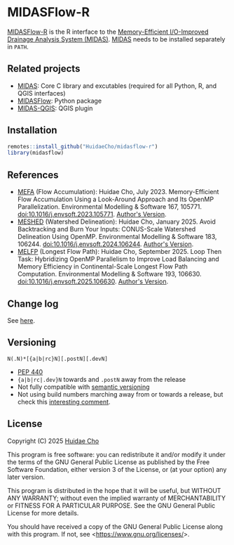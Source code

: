 # MIDASFlow-R

[MIDASFlow-R](https://github.com/HuidaeCho/midasflow-r) is the R interface to the [Memory-Efficient I/O-Improved Drainage Analysis System (MIDAS)](https://github.com/HuidaeCho/midas). [MIDAS](https://github.com/HuidaeCho/midas) needs to be installed separately in `PATH`.

## Related projects

* [MIDAS](https://github.com/HuidaeCho/midas): Core C library and excutables (required for all Python, R, and QGIS interfaces)
* [MIDASFlow](https://github.com/HuidaeCho/midasflow): Python package
* [MIDAS-QGIS](https://github.com/HuidaeCho/midas-qgis): QGIS plugin

## Installation

```R
remotes::install_github("HuidaeCho/midasflow-r")
library(midasflow)
```

## References

* [MEFA](https://github.com/HuidaeCho/mefa) (Flow Accumulation): Huidae Cho, July 2023. Memory-Efficient Flow Accumulation Using a Look-Around Approach and Its OpenMP Parallelization. Environmental Modelling & Software 167, 105771. [doi:10.1016/j.envsoft.2023.105771](https://doi.org/10.1016/j.envsoft.2023.105771). [Author's Version](https://idea.isnew.info/publications/Memory-efficient%20flow%20accumulation%20using%20a%20look-around%20approach%20and%20its%20OpenMP%20parallelization%20-%20Cho.2023.pdf).
* [MESHED](https://github.com/HuidaeCho/meshed) (Watershed Delineation): Huidae Cho, January 2025. Avoid Backtracking and Burn Your Inputs: CONUS-Scale Watershed Delineation Using OpenMP. Environmental Modelling & Software 183, 106244. [doi:10.1016/j.envsoft.2024.106244](https://doi.org/10.1016/j.envsoft.2024.106244). [Author's Version](https://idea.isnew.info/publications/Avoid%20backtracking%20and%20burn%20your%20inputs:%20CONUS-scale%20watershed%20delineation%20using%20OpenMP%20-%20Cho.2025.pdf).
* [MELFP](https://github.com/HuidaeCho/melfp) (Longest Flow Path): Huidae Cho, September 2025. Loop Then Task: Hybridizing OpenMP Parallelism to Improve Load Balancing and Memory Efficiency in Continental-Scale Longest Flow Path Computation. Environmental Modelling & Software 193, 106630. [doi:10.1016/j.envsoft.2025.106630](https://doi.org/10.1016/j.envsoft.2025.106630). [Author's Version](https://idea.isnew.info/publications/Loop%20then%20task%20-%20Hybridizing%20OpenMP%20parallelism%20to%20improve%20load%20balancing%20and%20memory%20efficiency%20in%20continental-scale%20longest%20flow%20path%20computation%20-%20Cho.2025.pdf).

## Change log

See [here](https://github.com/HuidaeCho/midasflow-r/blob/main/ChangeLog.md).

## Versioning

`N(.N)*[{a|b|rc}N][.postN][.devN]`

* [PEP 440](https://www.python.org/dev/peps/pep-0440/)
* `{a|b|rc|.dev}N` towards and `.postN` away from the release
* Not fully compatible with [semantic versioning](https://semver.org/)
* Not using build numbers marching away from or towards a release, but check
  this [interesting
  comment](https://github.com/semver/semver/issues/51#issuecomment-9718111).

## License

Copyright (C) 2025 [Huidae Cho](https://hcho.isnew.info/)

This program is free software: you can redistribute it and/or modify
it under the terms of the GNU General Public License as published by
the Free Software Foundation, either version 3 of the License, or
(at your option) any later version.

This program is distributed in the hope that it will be useful,
but WITHOUT ANY WARRANTY; without even the implied warranty of
MERCHANTABILITY or FITNESS FOR A PARTICULAR PURPOSE.  See the
GNU General Public License for more details.

You should have received a copy of the GNU General Public License
along with this program.  If not, see <<https://www.gnu.org/licenses/>>.
